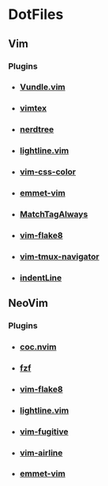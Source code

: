 # DotFiles

## Vim

### Plugins
 - ### [Vundle.vim](https://github.com/VundleVim/Vundle.vim)
 - ### [vimtex](https://github.com/lervag/vimtex)
 - ### [nerdtree](https://github.com/preservim/nerdtree)
 - ### [lightline.vim](https://github.com/itchyny/lightline.vim)
 - ### [vim-css-color](https://github.com/ap/vim-css-color)
 - ### [emmet-vim](https://github.com/mattn/emmet-vim)
 - ### [MatchTagAlways](https://github.com/valloric/MatchTagAlways)
 - ### [vim-flake8](https://github.com/nvie/vim-flake8)
 - ### [vim-tmux-navigator](https://github.com/christoomey/vim-tmux-navigator)
 - ### [indentLine](https://github.com/Yggdroot/indentLine)

## NeoVim

### Plugins
 - ### [coc.nvim](https://github.com/neoclide/coc.nvim)
 - ### [fzf](https://github.com/junegunn/fzf)
 - ### [vim-flake8](https://github.com/nvie/vim-flake8)
 - ### [lightline.vim](https://github.com/itchyny/lightline.vim)
 - ### [vim-fugitive](https://github.com/tpope/vim-fugitive)
 - ### [vim-airline](https://github.com/vim-airline/vim-airline)
 - ### [emmet-vim](https://github.com/mattn/emmet-vim)

